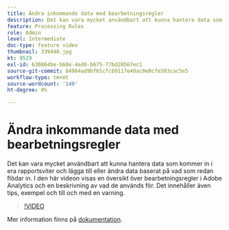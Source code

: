 ```yaml
---
title: Ändra inkommande data med bearbetningsregler
description: Det kan vara mycket användbart att kunna hantera data som kommer in i era rapportsviter och lägga till eller ändra data baserat på vad som redan flödar in. I den här videon visas en översikt över bearbetningsregler i Adobe Analytics och en beskrivning av vad de används för. Det innehåller även tips, exempel och till och med en varning.
feature: Processing Rules
role: Admin
level: Intermediate
doc-type: feature video
thumbnail: 339440.jpg
kt: 9529
exl-id: 630864be-b60e-4ed0-b675-77bd20567ec1
source-git-commit: 84984ad9bf65cfc69117e40ac0e0cfe503cac5e5
workflow-type: tm+mt
source-wordcount: '149'
ht-degree: 0%

---
```


# Ändra inkommande data med bearbetningsregler

Det kan vara mycket användbart att kunna hantera data som kommer in i era rapportsviter och lägga till eller ändra data baserat på vad som redan flödar in. I den här videon visas en översikt över bearbetningsregler i Adobe Analytics och en beskrivning av vad de används för. Det innehåller även tips, exempel och till och med en varning.

>[!VIDEO](https://video.tv.adobe.com/v/339440/?quality=12&learn=on)

Mer information finns på [dokumentation](https://experienceleague.adobe.com/docs/analytics/admin/admin-tools/processing-rules/processing-rules.html?lang=en).
